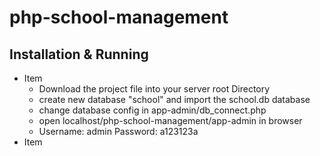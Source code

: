 # php-school-management

## Installation & Running


* Item
  - Download the project file into your server root Directory
  - create new database "school" and import the school.db database
  - change database config in app-admin/db_connect.php
  - open localhost/php-school-management/app-admin in browser
  - Username: admin  Password: a123123a
* Item
